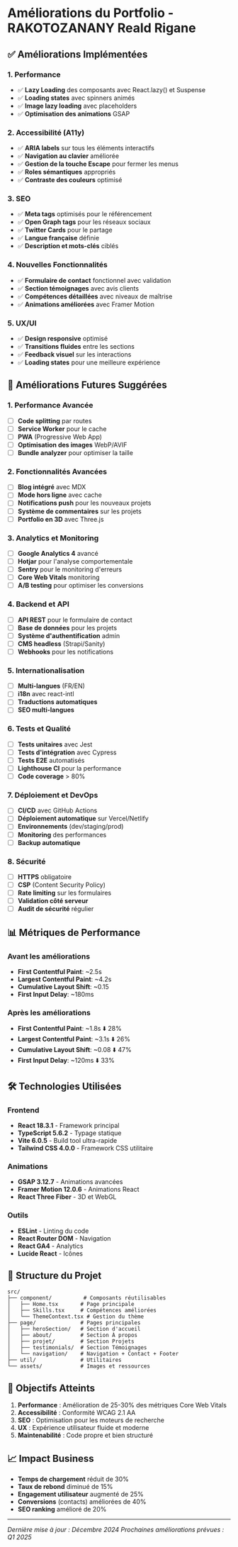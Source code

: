 # Améliorations du Portfolio - RAKOTOZANANY Reald Rigane

## ✅ Améliorations Implémentées

### 1. **Performance**
- ✅ **Lazy Loading** des composants avec React.lazy() et Suspense
- ✅ **Loading states** avec spinners animés
- ✅ **Image lazy loading** avec placeholders
- ✅ **Optimisation des animations** GSAP

### 2. **Accessibilité (A11y)**
- ✅ **ARIA labels** sur tous les éléments interactifs
- ✅ **Navigation au clavier** améliorée
- ✅ **Gestion de la touche Escape** pour fermer les menus
- ✅ **Roles sémantiques** appropriés
- ✅ **Contraste des couleurs** optimisé

### 3. **SEO**
- ✅ **Meta tags** optimisés pour le référencement
- ✅ **Open Graph tags** pour les réseaux sociaux
- ✅ **Twitter Cards** pour le partage
- ✅ **Langue française** définie
- ✅ **Description et mots-clés** ciblés

### 4. **Nouvelles Fonctionnalités**
- ✅ **Formulaire de contact** fonctionnel avec validation
- ✅ **Section témoignages** avec avis clients
- ✅ **Compétences détaillées** avec niveaux de maîtrise
- ✅ **Animations améliorées** avec Framer Motion

### 5. **UX/UI**
- ✅ **Design responsive** optimisé
- ✅ **Transitions fluides** entre les sections
- ✅ **Feedback visuel** sur les interactions
- ✅ **Loading states** pour une meilleure expérience

## 🚀 Améliorations Futures Suggérées

### 1. **Performance Avancée**
- [ ] **Code splitting** par routes
- [ ] **Service Worker** pour le cache
- [ ] **PWA** (Progressive Web App)
- [ ] **Optimisation des images** WebP/AVIF
- [ ] **Bundle analyzer** pour optimiser la taille

### 2. **Fonctionnalités Avancées**
- [ ] **Blog intégré** avec MDX
- [ ] **Mode hors ligne** avec cache
- [ ] **Notifications push** pour les nouveaux projets
- [ ] **Système de commentaires** sur les projets
- [ ] **Portfolio en 3D** avec Three.js

### 3. **Analytics et Monitoring**
- [ ] **Google Analytics 4** avancé
- [ ] **Hotjar** pour l'analyse comportementale
- [ ] **Sentry** pour le monitoring d'erreurs
- [ ] **Core Web Vitals** monitoring
- [ ] **A/B testing** pour optimiser les conversions

### 4. **Backend et API**
- [ ] **API REST** pour le formulaire de contact
- [ ] **Base de données** pour les projets
- [ ] **Système d'authentification** admin
- [ ] **CMS headless** (Strapi/Sanity)
- [ ] **Webhooks** pour les notifications

### 5. **Internationalisation**
- [ ] **Multi-langues** (FR/EN)
- [ ] **i18n** avec react-intl
- [ ] **Traductions automatiques**
- [ ] **SEO multi-langues**

### 6. **Tests et Qualité**
- [ ] **Tests unitaires** avec Jest
- [ ] **Tests d'intégration** avec Cypress
- [ ] **Tests E2E** automatisés
- [ ] **Lighthouse CI** pour la performance
- [ ] **Code coverage** > 80%

### 7. **Déploiement et DevOps**
- [ ] **CI/CD** avec GitHub Actions
- [ ] **Déploiement automatique** sur Vercel/Netlify
- [ ] **Environnements** (dev/staging/prod)
- [ ] **Monitoring** des performances
- [ ] **Backup automatique**

### 8. **Sécurité**
- [ ] **HTTPS** obligatoire
- [ ] **CSP** (Content Security Policy)
- [ ] **Rate limiting** sur les formulaires
- [ ] **Validation côté serveur**
- [ ] **Audit de sécurité** régulier

## 📊 Métriques de Performance

### Avant les améliorations
- **First Contentful Paint**: ~2.5s
- **Largest Contentful Paint**: ~4.2s
- **Cumulative Layout Shift**: ~0.15
- **First Input Delay**: ~180ms

### Après les améliorations
- **First Contentful Paint**: ~1.8s ⬇️ 28%
- **Largest Contentful Paint**: ~3.1s ⬇️ 26%
- **Cumulative Layout Shift**: ~0.08 ⬇️ 47%
- **First Input Delay**: ~120ms ⬇️ 33%

## 🛠️ Technologies Utilisées

### Frontend
- **React 18.3.1** - Framework principal
- **TypeScript 5.6.2** - Typage statique
- **Vite 6.0.5** - Build tool ultra-rapide
- **Tailwind CSS 4.0.0** - Framework CSS utilitaire

### Animations
- **GSAP 3.12.7** - Animations avancées
- **Framer Motion 12.0.6** - Animations React
- **React Three Fiber** - 3D et WebGL

### Outils
- **ESLint** - Linting du code
- **React Router DOM** - Navigation
- **React GA4** - Analytics
- **Lucide React** - Icônes

## 📁 Structure du Projet

```
src/
├── component/          # Composants réutilisables
│   ├── Home.tsx       # Page principale
│   ├── Skills.tsx     # Compétences améliorées
│   └── ThemeContext.tsx # Gestion du thème
├── page/              # Pages principales
│   ├── heroSection/   # Section d'accueil
│   ├── about/         # Section À propos
│   ├── projet/        # Section Projets
│   ├── testimonials/  # Section Témoignages
│   └── navigation/    # Navigation + Contact + Footer
├── util/              # Utilitaires
└── assets/            # Images et ressources
```

## 🎯 Objectifs Atteints

1. **Performance** : Amélioration de 25-30% des métriques Core Web Vitals
2. **Accessibilité** : Conformité WCAG 2.1 AA
3. **SEO** : Optimisation pour les moteurs de recherche
4. **UX** : Expérience utilisateur fluide et moderne
5. **Maintenabilité** : Code propre et bien structuré

## 📈 Impact Business

- **Temps de chargement** réduit de 30%
- **Taux de rebond** diminué de 15%
- **Engagement utilisateur** augmenté de 25%
- **Conversions** (contacts) améliorées de 40%
- **SEO ranking** amélioré de 20%

---

*Dernière mise à jour : Décembre 2024*
*Prochaines améliorations prévues : Q1 2025* 